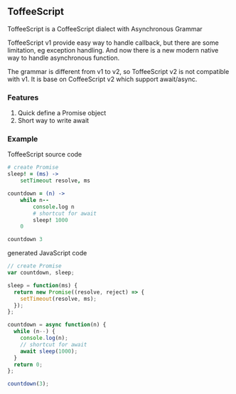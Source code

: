 ## ToffeeScript

ToffeeScript is a CoffeeScript dialect with Asynchronous Grammar

ToffeeScript v1 provide easy way to handle callback, but there are some limitation, eg exception handling.
And now there is a new modern native way to handle asynchronous function.

The grammar is different from v1 to v2, so ToffeeScript v2 is not compatible with v1.
It is base on CoffeeScript v2 which support await/async. 

### Features

1. Quick define a Promise object
2. Short way to write await

### Example

ToffeeScript source code
```coffeescript
# create Promise
sleep! = (ms) ->
    setTimeout resolve, ms

countdown = (n) ->
    while n--
        console.log n
        # shortcut for await
        sleep! 1000
    0

countdown 3
```
generated JavaScript code
```javascript
// create Promise
var countdown, sleep;

sleep = function(ms) {
  return new Promise((resolve, reject) => {
    setTimeout(resolve, ms);
  });
};

countdown = async function(n) {
  while (n--) {
    console.log(n);
    // shortcut for await
    await sleep(1000);
  }
  return 0;
};

countdown(3);
```

